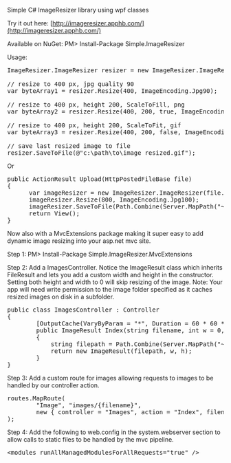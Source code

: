 Simple C# ImageResizer library using wpf classes

Try it out here: [http://imageresizer.apphb.com/](http://imageresizer.apphb.com/)

Available on NuGet:
PM> Install-Package Simple.ImageResizer

Usage:
<pre>
ImageResizer.ImageResizer resizer = new ImageResizer.ImageResizer(@"c:\path\to\image.jpg");

// resize to 400 px, jpg quality 90
var byteArray1 = resizer.Resize(400, ImageEncoding.Jpg90);

// resize to 400 px, height 200, ScaleToFill, png
var byteArray2 = resizer.Resize(400, 200, true, ImageEncoding.Png);

// resize to 400 px, height 200, ScaleToFit, gif
var byteArray3 = resizer.Resize(400, 200, false, ImageEncoding.Gif);

// save last resized image to file
resizer.SaveToFile(@"c:\path\to\image_resized.gif");
</pre>

Or
<pre>
public ActionResult Upload(HttpPostedFileBase file)
{
      var imageResizer = new ImageResizer.ImageResizer(file.InputStream.ToByteArray());
      imageResizer.Resize(800, ImageEncoding.Jpg100);
      imageResizer.SaveToFile(Path.Combine(Server.MapPath("~/upload"), file.FileName));
      return View();
}
</pre>

Now also with a MvcExtensions package making it super easy to add dynamic image resizing into your asp.net mvc site.

Step 1:
PM> Install-Package Simple.ImageResizer.MvcExtensions

Step 2:
Add a ImagesController. Notice the ImageResult class which inherits FileResult and lets you add a custom width and height in the constructor. Setting both height and width to 0 will skip resizing of the image. Note: Your app will need write permission to the image folder specified as it caches resized images on disk in a subfolder.
<pre>
public class ImagesController : Controller{        [OutputCache(VaryByParam = "*", Duration = 60 * 60 * 24 * 365)]        public ImageResult Index(string filename, int w = 0, int h = 0)        {            string filepath = Path.Combine(Server.MapPath("~/images2"), filename);            return new ImageResult(filepath, w, h);        }}
</pre>

Step 3:
Add a custom route for images allowing requests to images to be handled by our controller action.
<pre>
routes.MapRoute(        "Image", "images/{filename}",        new { controller = "Images", action = "Index", filename = "" });
</pre>

Step 4:
Add the following to web.config in the system.webserver section to allow calls to static files to be handled by the mvc pipeline.
<pre>
&lt;modules runAllManagedModulesForAllRequests="true" /&gt;
</pre>

